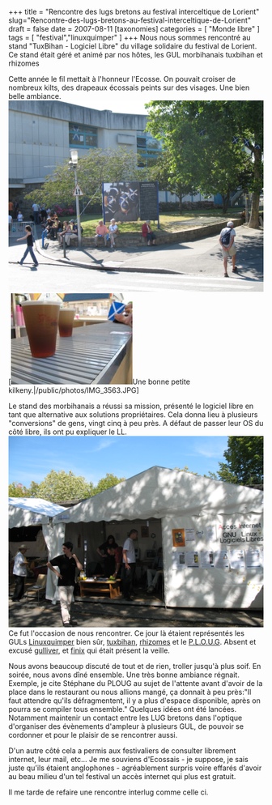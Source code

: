+++
title = "Rencontre des lugs bretons au festival interceltique de Lorient"
slug="Rencontre-des-lugs-bretons-au-festival-interceltique-de-Lorient"
draft = false
date = 2007-08-11
[taxonomies]
categories = [ "Monde libre" ]
tags = [ "festival","linuxquimper" ]
+++
Nous nous sommes rencontré au stand "TuxBihan - Logiciel Libre" du village solidaire du festival de Lorient. Ce stand était géré et animé par nos hôtes, les GUL morbihanais tuxbihan et rhizomes

Cette année le fil mettait à l'honneur l'Ecosse.
On pouvait croiser de nombreux kilts, des drapeaux écossais peints sur des visages.
Une bien belle ambiance.
<a href="/photos/IMG_3561.JPG" title=""><img src="/photos/IMG_3561.JPG" /></a>
[<img src="/photos/.IMG_3563_s.jpg" alt="kilkeny-fil" />Une bonne petite kilkeny.|/public/photos/IMG_3563.JPG]

Le stand des morbihanais a réussi sa mission, présenté le logiciel libre en tant que alternative aux solutions propriétaires.
Cela donna lieu à plusieurs "conversions" de gens, vingt cinq à peu près. A défaut de passer leur OS du côté libre, ils ont pu expliquer le LL.
<a href="/photos/IMG_3554.JPG" title=""><img src="/photos/IMG_3554.JPG" /></a>
Ce fut l'occasion de nous rencontrer. Ce jour là étaient représentés les GULs [Linuxquimper](http://www.linuxquimper.org) bien sûr, [tuxbihan](http://www.tuxbihan.org/), [rhizomes](http://www.rhizomes.org/) et le [P.L.O.U.G](http://ploug.eu.org/).
Absent et excusé [gulliver](http://www.gulliver.eu.org/), et [finix](http://www.finix.eu.org/) qui était présent la veille.

Nous avons beaucoup discuté de tout et de rien, troller jusqu'à plus soif.
En soirée, nous avons dîné ensemble.
Une très bonne ambiance régnait. Exemple, je cite Stéphane du PLOUG au sujet de l'attente avant d'avoir de la place dans le restaurant ou nous allions mangé, ça donnait à peu près:"Il faut attendre qu'ils défragmentent, il y a plus d'espace disponible, après on pourra se compiler tous ensemble."
Quelques idées ont été lancées. Notamment maintenir un contact entre les LUG bretons dans l'optique d'organiser des évènements d'ampleur à plusieurs GUL, de pouvoir se cordonner et pour le plaisir de se rencontrer aussi.


D'un autre côté cela a permis aux festivaliers de consulter librement internet, leur mail, etc...
Je me souviens d'Ecossais - je suppose, je sais juste qu'ils étaient anglophones - agréablement surpris voire effarés d'avoir au beau milieu d'un tel festival un accès internet qui plus est gratuit.

Il me tarde de refaire une rencontre interlug comme celle ci.